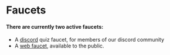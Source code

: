 # Faucets

#### There are currently two active faucets:&#x20;

* A [discord](https://discord.gg/vitamincoin) quiz faucet, for members of our discord community&#x20;
* A [web faucet](https://vitaminfaucet.com), available to the public.
